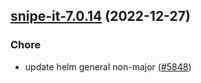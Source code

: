 

## [snipe-it-7.0.14](https://github.com/truecharts/charts/compare/snipe-it-7.0.13...snipe-it-7.0.14) (2022-12-27)

### Chore

- update helm general non-major ([#5848](https://github.com/truecharts/charts/issues/5848))
  
  